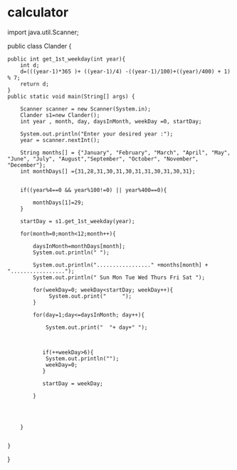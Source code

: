 # calculator
import java.util.Scanner;

public class Clander
{


    public int get_1st_weekday(int year){
        int d;
        d=(((year-1)*365 )+ ((year-1)/4) -((year-1)/100)+((year)/400) + 1) % 7;
        return d;
    }
    public static void main(String[] args) {
        
        Scanner scanner = new Scanner(System.in);
        Clander s1=new Clander();
        int year , month, day, daysInMonth, weekDay =0, startDay;

        System.out.println("Enter your desired year :");
        year = scanner.nextInt();

        String months[] = {"January", "February", "March", "April", "May", "June", "July", "August","September", "October", "November", "December"};
        int monthDays[] ={31,28,31,30,31,30,31,31,30,31,30,31};
        

        if((year%4==0 && year%100!=0) || year%400==0){

            monthDays[1]=29;
        }

        startDay = s1.get_1st_weekday(year);

        for(month=0;month<12;month++){

            daysInMonth=monthDays[month];
            System.out.println(" ");

            System.out.println("................." +months[month] + ".................");
            System.out.println(" Sun Mon Tue Wed Thurs Fri Sat ");

            for(weekDay=0; weekDay<startDay; weekDay++){
                 System.out.print("     ");
            }

            for(day=1;day<=daysInMonth; day++){
               
                System.out.print("  "+ day+" ");

            

               if(++weekDay>6){
                System.out.println("");
                weekDay=0;
               }

               startDay = weekDay;

            }

           


        }


    }
}
